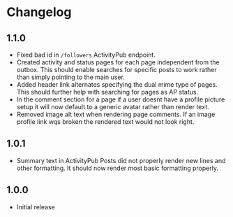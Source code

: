 # Changelog

## 1.1.0

* Fixed bad id in `/followers` ActivityPub endpoint.
* Created activity and status pages for each page independent from the outbox.
    This should enable searches for specific posts to work rather than simply
    pointing to the main user.
* Added header link alternates specifying the dual mime type of pages. This
    should further help with searching for pages as AP status.
* In the comment section for a page if a user doesnt have a profile picture
    setup it will now default to a generic avatar rather than render text.
* Removed image alt text when rendering page comments. If an image profile link
    wqs broken the rendered text would not look right.

## 1.0.1

* Summary text in ActivityPub Posts did not properly render new lines and other
    formatting. It should now render most basic formatting properly.

## 1.0.0

* Initial release
